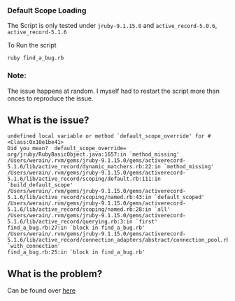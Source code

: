 ### Default Scope Loading

The Script is only tested under `jruby-9.1.15.0` and `active_record-5.0.6`, `active_record-5.1.6` 

To Run the script

`ruby find_a_bug.rb`

### Note: 
The issue happens at random. I myself had to restart the script more than onces to reproduce the issue.

## What is the issue?

```
undefined local variable or method `default_scope_override' for #<Class:0x10e1be41>
Did you mean?  default_scope_override=
org/jruby/RubyBasicObject.java:1657:in `method_missing'
/Users/werain/.rvm/gems/jruby-9.1.15.0/gems/activerecord-5.1.6/lib/active_record/dynamic_matchers.rb:22:in `method_missing'
/Users/werain/.rvm/gems/jruby-9.1.15.0/gems/activerecord-5.1.6/lib/active_record/scoping/default.rb:111:in `build_default_scope'
/Users/werain/.rvm/gems/jruby-9.1.15.0/gems/activerecord-5.1.6/lib/active_record/scoping/named.rb:43:in `default_scoped'
/Users/werain/.rvm/gems/jruby-9.1.15.0/gems/activerecord-5.1.6/lib/active_record/scoping/named.rb:28:in `all'
/Users/werain/.rvm/gems/jruby-9.1.15.0/gems/activerecord-5.1.6/lib/active_record/querying.rb:3:in `first'
find_a_bug.rb:27:in `block in find_a_bug.rb'
/Users/werain/.rvm/gems/jruby-9.1.15.0/gems/activerecord-5.1.6/lib/active_record/connection_adapters/abstract/connection_pool.rb:408:in `with_connection'
find_a_bug.rb:25:in `block in find_a_bug.rb'
```


 ## What is the problem?
 Can be found over [here](https://github.com/rails/rails/issues/32422)
 

  
 
